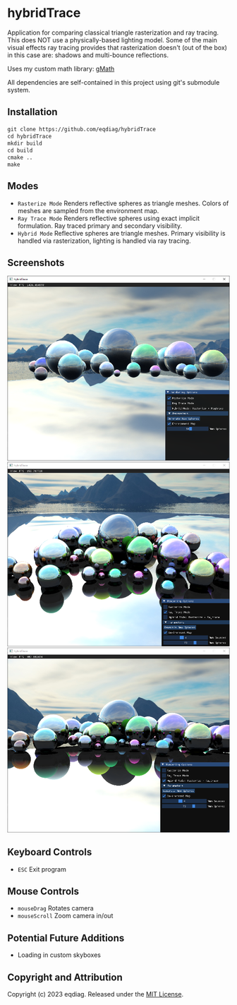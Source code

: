# hybridTrace

Application for comparing classical triangle rasterization and ray tracing.
This does NOT use a physically-based lighting model.
Some of the main visual effects ray tracing provides that rasterization doesn't (out of the box) in this case are: shadows and multi-bounce reflections.

Uses my custom math library: [gMath](https://github.com/eqdiag/gMath)

All dependencies are self-contained in this project using git's submodule system.



## Installation

```
git clone https://github.com/eqdiag/hybridTrace
cd hybridTrace
mkdir build
cd build
cmake ..
make
```

## Modes
  *  `Rasterize Mode` Renders reflective spheres as triangle meshes. Colors of meshes are sampled from the environment map.
  *  `Ray Trace Mode`  Renders reflective spheres using exact implicit formulation. Ray traced primary and secondary visibility.
  *  `Hybrid Mode`  Reflective spheres are triangle meshes. Primary visibility is handled via rasterization, lighting is handled via ray tracing.


## Screenshots

![Rasterization Mode](/screenshots/raster_mode.PNG "Rasterization Mode Example")
![Ray Trace Mode](/screenshots/trace_mode.PNG "Ray Trace Mode Example")
![Hybrid Mode](screenshots/hybrid_mode.png "Hybrid Mode Example")

## Keyboard Controls
  * `ESC` Exit program

## Mouse Controls
  * `mouseDrag` Rotates camera
  * `mouseScroll` Zoom camera in/out

## Potential Future Additions
  * Loading in custom skyboxes
                       
## Copyright and Attribution
Copyright (c) 2023 eqdiag. Released under the [MIT License](https://github.com/eqdiag/hybridTrace/blob/main/LICENSE.md).
